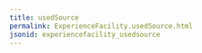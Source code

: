 ```yaml
---
title: usedSource
permalink: ExperienceFacility.usedSource.html
jsonid: experiencefacility_usedsource
---
```

